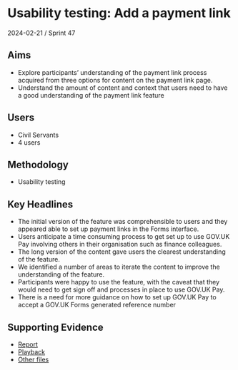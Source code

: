 # Usability testing: Add a payment link

2024-02-21 / Sprint 47

## Aims
- Explore participants’ understanding of the payment link process acquired from three options for content on the payment link page.
- Understand the amount of content and context that users need to have a good understanding of the payment link feature

## Users
- Civil Servants
- 4 users

## Methodology
- Usability testing

## Key Headlines 

- The initial version of the feature was comprehensible to users and they appeared able to set up payment links in the Forms interface.
- Users anticipate a time consuming process to get set up to use GOV.UK Pay involving others in their organisation such as finance colleagues.
- The long version of the content gave users the clearest understanding of the feature.
- We identified a number of areas to iterate the content to improve the understanding of the feature.
- Participants were happy to use the feature, with the caveat that they would need to get sign off and processes in place to use GOV.UK Pay.
- There is a need for more guidance on how to set up GOV.UK Pay to accept a GOV.UK Forms generated reference number

## Supporting Evidence
- [Report](https://docs.google.com/presentation/d/1oTOkZVe8XtLRk7jOQczT0yg1uLXr0-phWsTHKh248pE/edit?usp=sharing)
- [Playback](https://drive.google.com/file/d/16n1gwHR0Y3eBX8Us2exhM2nIOuEX6vEk/view?usp=drive_link)
- [Other files](https://drive.google.com/drive/folders/1RG7680AO1FZActFefA5uryzWJZyEZbz2)